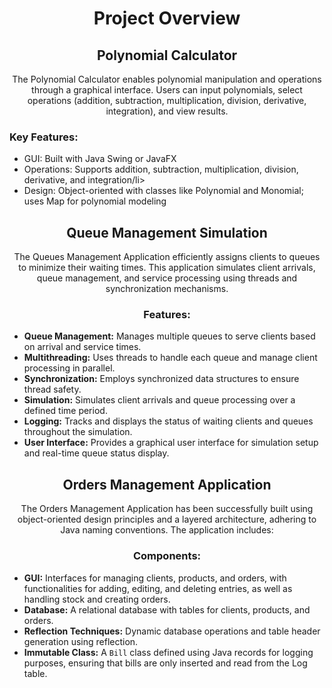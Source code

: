 <h1 align="center">Project Overview</h1>

<h2 align="center">Polynomial Calculator</h2>

<p align="center">
The Polynomial Calculator enables polynomial manipulation and operations through a graphical interface. Users can input polynomials, select operations (addition, subtraction, multiplication, division, derivative, integration), and view results.
</p>

<h3>Key Features:</h3>
<ul>
  <li>GUI: Built with Java Swing or JavaFX</li>
  <li>Operations: Supports addition, subtraction, multiplication, division, derivative, and integration/li>
  <li>Design: Object-oriented with classes like Polynomial and Monomial; uses Map for polynomial modeling</li>
</ul>

<h2 align="center">Queue Management Simulation</h2>

<p align="center">
The Queues Management Application efficiently assigns clients to queues to minimize their waiting times. This application simulates client arrivals, queue management, and service processing using threads and synchronization mechanisms.
</p>

<h3 align="center">Features:</h3>
<ul>
  <li><strong>Queue Management:</strong> Manages multiple queues to serve clients based on arrival and service times.</li>
  <li><strong>Multithreading:</strong> Uses threads to handle each queue and manage client processing in parallel.</li>
  <li><strong>Synchronization:</strong> Employs synchronized data structures to ensure thread safety.</li>
  <li><strong>Simulation:</strong> Simulates client arrivals and queue processing over a defined time period.</li>
  <li><strong>Logging:</strong> Tracks and displays the status of waiting clients and queues throughout the simulation.</li>
  <li><strong>User Interface:</strong> Provides a graphical user interface for simulation setup and real-time queue status display.</li>
</ul>

<h2 align="center">Orders Management Application</h2>

<p align="center">
The Orders Management Application has been successfully built using object-oriented design principles and a layered architecture, adhering to Java naming conventions. The application includes:
</p>

<h3 align="center">Components:</h3>
<ul>
  <li><strong>GUI:</strong> Interfaces for managing clients, products, and orders, with functionalities for adding, editing, and deleting entries, as well as handling stock and creating orders.</li>
  <li><strong>Database:</strong> A relational database with tables for clients, products, and orders.</li>
  <li><strong>Reflection Techniques:</strong> Dynamic database operations and table header generation using reflection.</li>
  <li><strong>Immutable Class:</strong> A <code>Bill</code> class defined using Java records for logging purposes, ensuring that bills are only inserted and read from the Log table.</li>
</ul>
